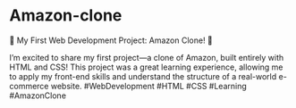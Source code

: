 # Amazon-clone
🚀 My First Web Development Project: Amazon Clone! 🛒

I’m excited to share my first project—a clone of Amazon, built entirely with HTML and CSS! This project was a great learning experience, allowing me to apply my front-end skills and understand the structure of a real-world e-commerce website.
#WebDevelopment #HTML #CSS #Learning #AmazonClone
